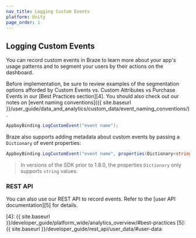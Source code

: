 ```yaml
---
nav_title: Logging Custom Events
platform: Unity
page_order: 1
---
```

## Logging Custom Events

You can record custom events in Braze to learn more about your app's usage patterns and to segment your users by their actions on the dashboard.

Before implementation, be sure to review examples of the segmentation options afforded by Custom Events vs. Custom Attributes vs Purchase Events in our [Best Practices section][4]. You should also check out our notes on [event naming conventions]({{ site.baseurl }}/user_guide/data_and_analytics/custom_data/event_naming_conventions/).

```csharp
AppboyBinding.LogCustomEvent("event name");
```

Braze also supports adding metadata about custom events by passing a `Dictionary` of event properties:

```csharp
AppboyBinding.LogCustomEvent("event name", properties(Dictionary<string, object>));
```

>  In versions of the SDK prior to 1.8.0, the properties `Dictionary` only supports `string` values.

### REST API

You can also use our REST API to record events. Refer to the [user API documentation][5] for details.

[1]: https://github.com/Appboy/appboy-ios-sdk/blob/master/Example/Stopwatch/InitialViewController.m
[2]: https://github.com/Appboy/appboy-ios-sdk/blob/master/AppboyKit/AppboyKit.framework/Headers/Appboy.h
[3]: http://appboy.github.io/appboy-ios-sdk/docs/interface_appboy.html#ad80c39e8c96482a77562a5b1a1d387aa "logcustomevent documentation"
[4]: {{ site.baseurl }}/developer_guide/platform_wide/analytics_overview/#best-practices
[5]: {{ site.baseurl }}/developer_guide/rest_api/user_data/#user-data
